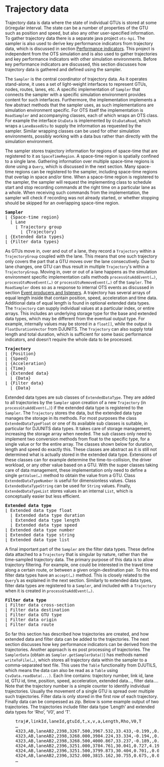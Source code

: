 # Trajectory data

Trajectory data is data where the state of individual GTUs is stored at some (ir)regular interval. The state can be a number of properties of the GTU such as position and speed, but also any other user-specified information. To gather trajectory data there is a separate java project `ots-kpi`. The sampler is also used to derive key performance indicators from trajectory data, which is discussed in section [Performance indicators](/simulation-output/performance-indicators). This project is independent from the OTS simulation and is also used to gather trajectories and key performance indicators with other simulation environments. Before key performance indicators are discussed, this section discusses how trajectory data is gathered and defined using the sampler.

The `Sampler` is the central coordinator of trajectory data. As it operates stand-alone, it uses a set of light-weight interfaces to represent GTUs, nodes, routes, lanes, etc. A specific implementation of `Sampler` that connects the sampler with a specific simulation environment provides content for such interfaces. Furthermore, the implementation implements a few abstract methods that the sampler uses, as such implementations are simulation environment specific. For OTS itself the implementation is `RoadSampler` and accompanying classes, each of which wraps an OTS class. For example the interface `GtuData` is implemented by `GtuDataRoad`, which wraps a `LaneBasedGtu` to supply the information as requested by the sampler. Similar wrapping classes can be used for other simulation environments, possibly working with a data bus rather than directly with the simulation environment.

The sampler stores trajectory information for regions of space-time that are registered to it as `SpaceTimeRegion`. A space-time region is spatially confined to a single lane. Gathering information over multiple space-time regions is done using a `Query`, which is discussed in the next section. Many space-time regions can be registered to the sampler, including space-time regions that overlap in space and/or time. When a space-time region is registered to the sampler, the sampler will request the implementing class to schedule start and stop recording commands at the right time on a particular lane as a whole. When receiving such commands from the implementation, the sampler will check if recording was not already started, or whether stopping should be skipped for an overlapping space-time region. 

<pre>
<b>Sampler</b>
&lfloor; {Space-time region}
  &lfloor; Lane
    &lfloor; Trajectory group
      &lfloor; {Trajectory}
&lfloor; {Extended data types}
&lfloor; {Filter data types}
</pre>

As GTUs move in, over and out of a lane, they record a `Trajectory` within a `TrajectoryGroup` coupled with the lane. This means that one such trajectory only covers the part that a GTU moves over the lane consecutively. Due to lane changes, one GTU can thus result in multiple `Trajectory`'s within a `TrajectoryGroup`. Moving in, over or out of a lane happens as the simulation environment specific implementation calls methods `processGtuAddEvent(…)`, `processGtuMoveEvent(…)` or `processGtuRemoveEvent(…)` of the `Sampler`. The `RoadSampler` does so as a response to internal OTS events as discussed in section [Event producers and listeners](/model-structure/dsol-and-event-based-simulation#event-producers-and-listeners). A trajectory has several arrays of equal length inside that contain position, speed, acceleration and time data. Additional data of equal length is found in optional extended data types. The `Trajectory` can supply individual values at a particular index, or entire arrays. This includes an underlying storage type for the base and extended data types, which may be different from the eventual output type. For example, internally values may be stored in a `float[]`, while the output is `FloatDurationVector` from DJUNITS. The `Trajectory` can also supply total length and total duration, which is sufficient for some basic performance indicators, and doesn’t require the whole data to be processed.

<pre>
<b>Trajectory</b>
&lfloor; {Position} 
&lfloor; {Speed}
&lfloor; {Acceleration}
&lfloor; {Time}
&lfloor; {Extended data}
  &lfloor; {Data}
&lfloor; {Filter data}
  &lfloor; {Data}
</pre>

Extended data types are sub classes of `ExtendedDataType`. They are added to all trajectories by the `Sampler` upon creation of a new `Trajectory` (in `processGtuAddEvent(…)`) if the extended data type is registered to the `Sampler`. The `Trajectory` stores the data, but the extended data type manages the storage in its methods. For most purposes the class `ExtendedDataTypeFloat` or one of its available sub classes is suitable, in particular for DJUNITS data types. It takes care of storage management, increasing the storage array when needed. The sub classes only need to implement two conversion methods from float to the specific type, for a single value or for the entire array. The classes shown below for duration, length and speed do exactly this. These classes are abstract as it is still not determined what is actually stored in the extended data type. Extensions of these classes can for example determine the time-to-collision, the driver workload, or any other value based on a GTU. With the super classes taking care of data management, these implementation only need to define a single `getValue(…)` method to obtain the value from a GTU. Class `ExtendedDataTypeNumber` is useful for dimensionless values. Class `ExtendedDataTypeString` can be used for `String` values. Finally, `ExtendedDataTypeList` stores values in an internal `List`, which is conceptually easier but less efficient.

<pre>
<b>Extended data type</b>
&lfloor; Extended data type float
  &lfloor; Extended data type duration
  &lfloor; Extended data type length
  &lfloor; Extended data type speed
&lfloor; Extended data type number
&lfloor; Extended data type string
&lfloor; Extended data type list
</pre>

A final important part of the `Sampler` are the filter data types. These define data attached to a `Trajectory` that is singular by nature, rather than the time-sampled trajectory data. The primary purpose of this data is to allow trajectory filtering. For example, one could be interested in the travel time along a certain route, or between a given origin-destination pair. To this end filter data types have an `accept(…)` method. This is closely related to the `Query`’s as explained in the next section. Similarly to extended data types, filter data types are registered to a `Sampler`, and included with a `Trajectory` when it is created in `processGtuAddEvent(…)`.

<pre>
<b>Filter data type</b>
&lfloor; Filter data cross-section
&lfloor; Filter data destination
&lfloor; Filter data GTU type
&lfloor; Filter data origin
&lfloor; Filter data route
</pre>

So far this section has described how trajectories are created, and how extended data and filter data can be added to the trajectories. The next section discusses how key performance indicators can be derived from the trajectories. Another approach is ex post processing of trajectories. The `SamplerData` (obtain as `Sampler.getSamplerData()`) has methods named `writeToFile(…)`, which stores all trajectory data within the sampler to a comma-separated text file. This uses the `Table` functionality from DJUTILS, which means the data can also be read as a `Table` using `CsvData.readData(...)`. Each line contains: trajectory number, link id, lane id, GTU id, time, position, speed, acceleration, extended data…, filter data…. Note that the trajectory number is a simple counter to identify individual trajectories. Usually the movement of a single GTU is spread over multiple such trajectories. Filter data is only stored in the first row of each trajectory. Finally data can be compessed as zip. Below is some example output of two trajectories. The trajectories include filter data type ‘Length’ and extended data types for ‘Rho’, ‘V0’, and ‘T’.

<pre>
    traj#,linkId,laneId,gtuId,t,x,v,a,Length,Rho,V0,T
    …
    4323,AB,laneAB2,2398,3267.500,3967.532,33.433,-0.199,,0.000,34.135,1.057
    4323,AB,laneAB2,2398,3268.000,3984.224,33.334,-0.194,,0.000,34.135,1.060
    4323,AB,laneAB2,2398,3268.500,4000.867,33.237,-0.189,,0.000,34.135,1.062
    4324,AB,laneAB2,2396,3251.000,3784.761,30.041,0.727,4.190,0.000,37.346,0.676
    4324,AB,laneAB2,2396,3251.500,3799.873,30.404,0.701,,0.000,37.346,0.686
    4324,AB,laneAB2,2396,3252.000,3815.162,30.755,0.675,,0.000,37.346,0.697
    …
</pre>
